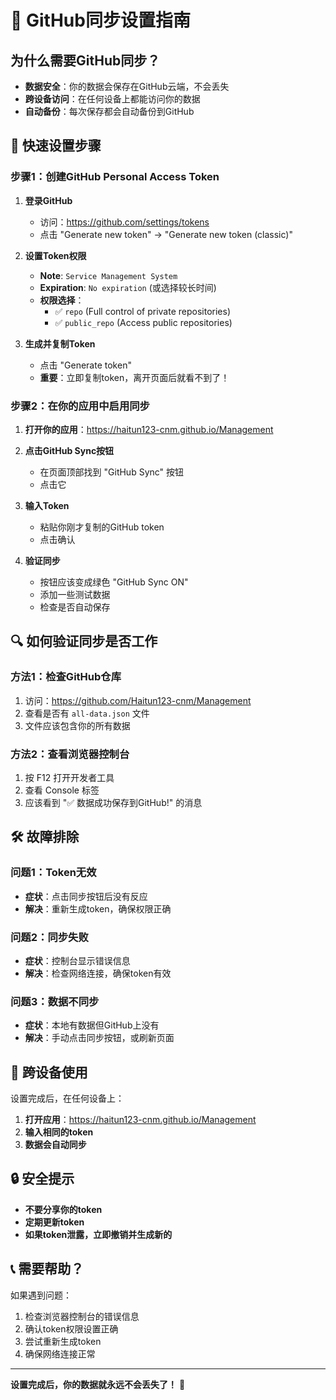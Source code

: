 # 🔐 GitHub同步设置指南

## 为什么需要GitHub同步？
- **数据安全**：你的数据会保存在GitHub云端，不会丢失
- **跨设备访问**：在任何设备上都能访问你的数据
- **自动备份**：每次保存都会自动备份到GitHub

## 🚀 快速设置步骤

### 步骤1：创建GitHub Personal Access Token

1. **登录GitHub**
   - 访问：https://github.com/settings/tokens
   - 点击 "Generate new token" → "Generate new token (classic)"

2. **设置Token权限**
   - **Note**: `Service Management System`
   - **Expiration**: `No expiration` (或选择较长时间)
   - **权限选择**：
     - ✅ `repo` (Full control of private repositories)
     - ✅ `public_repo` (Access public repositories)

3. **生成并复制Token**
   - 点击 "Generate token"
   - **重要**：立即复制token，离开页面后就看不到了！

### 步骤2：在你的应用中启用同步

1. **打开你的应用**：https://haitun123-cnm.github.io/Management

2. **点击GitHub Sync按钮**
   - 在页面顶部找到 "GitHub Sync" 按钮
   - 点击它

3. **输入Token**
   - 粘贴你刚才复制的GitHub token
   - 点击确认

4. **验证同步**
   - 按钮应该变成绿色 "GitHub Sync ON"
   - 添加一些测试数据
   - 检查是否自动保存

## 🔍 如何验证同步是否工作

### 方法1：检查GitHub仓库
1. 访问：https://github.com/Haitun123-cnm/Management
2. 查看是否有 `all-data.json` 文件
3. 文件应该包含你的所有数据

### 方法2：查看浏览器控制台
1. 按 F12 打开开发者工具
2. 查看 Console 标签
3. 应该看到 "✅ 数据成功保存到GitHub!" 的消息

## 🛠️ 故障排除

### 问题1：Token无效
- **症状**：点击同步按钮后没有反应
- **解决**：重新生成token，确保权限正确

### 问题2：同步失败
- **症状**：控制台显示错误信息
- **解决**：检查网络连接，确保token有效

### 问题3：数据不同步
- **症状**：本地有数据但GitHub上没有
- **解决**：手动点击同步按钮，或刷新页面

## 📱 跨设备使用

设置完成后，在任何设备上：

1. **打开应用**：https://haitun123-cnm.github.io/Management
2. **输入相同的token**
3. **数据会自动同步**

## 🔒 安全提示

- **不要分享你的token**
- **定期更新token**
- **如果token泄露，立即撤销并生成新的**

## 📞 需要帮助？

如果遇到问题：
1. 检查浏览器控制台的错误信息
2. 确认token权限设置正确
3. 尝试重新生成token
4. 确保网络连接正常

---

**设置完成后，你的数据就永远不会丢失了！** 🎉
